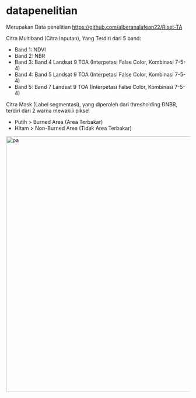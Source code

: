 # datapenelitian


Merupakan Data penelitian https://github.com/alberanalafean22/Riset-TA 


Citra Multiband (Citra Inputan), Yang Terdiri dari 5 band:
  *  Band 1: NDVI
  *  Band 2: NBR
  *  Band 3: Band 4 Landsat 9 TOA (Interpetasi False Color, Kombinasi 7-5-4)
  *  Band 4: Band 5 Landsat 9 TOA (Interpetasi False Color, Kombinasi 7-5-4)
  *  Band 5: Band 7 Landsat 9 TOA (Interpetasi False Color, Kombinasi 7-5-4)

Citra Mask (Label segmentasi), yang diperoleh dari thresholding DNBR, terdiri dari 2 warna mewakili piksel
 * Putih > Burned Area (Area Terbakar)
 * Hitam > Non-Burned Area (Tidak Area Terbakar)

<img  height="700" alt="pa" src="https://github.com/user-attachments/assets/33b02a42-deb7-4bd3-a282-8b2b909c4fde" />
